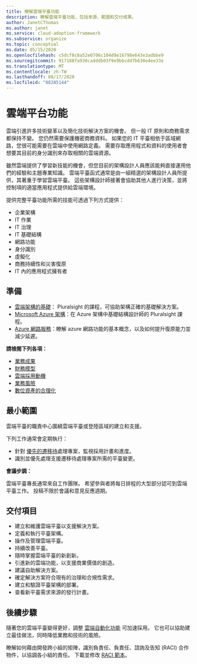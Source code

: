 ```yaml
---
title: 瞭解雲端平臺功能
description: 瞭解雲端平臺功能，包括來源、範圍和交付成果。
author: JanetCThomas
ms.author: janet
ms.service: cloud-adoption-framework
ms.subservice: organize
ms.topic: conceptual
ms.date: 05/15/2020
ms.openlocfilehash: c5dcf8c8a52e0706c104d9e16798e643e3adbbe9
ms.sourcegitcommit: 917188fa930cadddb03f9e9bbcdd7b630e4ee33e
ms.translationtype: MT
ms.contentlocale: zh-TW
ms.lasthandoff: 08/17/2020
ms.locfileid: "88285144"
---
```

# <a name="cloud-platform-functions"></a>雲端平台功能

雲端引進許多技術變革以及簡化技術解決方案的機會。 但一般 IT 原則和商務需求都保持不變。 您仍然需要保護機密商務資料。 如果您的 IT 平臺相依于區域網路，您很可能需要在雲端中使用網路定義。 需要存取應用程式和資料的使用者會想要其目前的身分識別來存取相關的雲端資源。

雖然雲端提供了學習新技能的機會，但您目前的架構設計人員應該能夠直接運用他們的經驗和主題專業知識。 雲端平臺函式通常是由一組精選的架構設計人員所提供，其著重于學習雲端平臺。 這些架構設計師接著會協助其他人進行決策，並將控制項的適當應用程式提供給雲端環境。

提供完整平臺功能所需的技能可透過下列方式提供：

- 企業架構
- IT 作業
- IT 治理
- IT 基礎結構
- 網路功能
- 身分識別
- 虛擬化
- 商務持續性和災害復原
- IT 內的應用程式擁有者

## <a name="preparation"></a>準備

- [雲端架構的基礎](https://www.pluralsight.com/courses/cloud-architecture-foundations)： Pluralsight 的課程，可協助架構正確的基礎解決方案。
- [Microsoft Azure 架構](https://www.pluralsight.com/courses/cloud-architecture-foundations)：在 Azure 架構中基礎結構設計師的 Pluralsight 課程。
- [Azure 網路服務](/learn/modules/intro-to-azure-networking)：瞭解 azure 網路功能的基本概念，以及如何提升復原能力並減少延遲。

**請檢閱下列各項：**

- [業務成果](../strategy/business-outcomes/index.md)
- [財務模型](../strategy/financial-models.md)
- [雲端採用動機](../strategy/motivations.md)
- [業務風險](../govern/policy-compliance/risk-tolerance.md)
- [數位資產的合理化](../digital-estate/index.md)

## <a name="minimum-scope"></a>最小範圍

雲端平臺的職責中心圍繞雲端平臺或登陸區域的建立和支援。

下列工作通常會定期執行：

- 針對 [優先的遷移待](../migrate/migration-considerations/assess/release-iteration-backlog.md)處理專案，監視採用計畫和進度。
- 識別並優先處理支援遷移待處理專案所需的平臺變更。

**會議步調：**

雲端平臺專長通常來自工作團隊。 希望參與者將每日排程的大型部分認可到雲端平臺工作。 投稿不限於會議和意見反應週期。

## <a name="deliverables"></a>交付項目

- 建立和維護雲端平臺以支援解決方案。
- 定義和執行平臺架構。
- 操作及管理雲端平臺。
- 持續改善平臺。
- 隨時掌握雲端平臺的新創新。
- 引進新的雲端功能，以支援商業價值的創造。
- 建議自助解決方案。
- 確定解決方案符合現有的治理和合規性需求。
- 建立和驗證平臺架構的部署。
- 查看新平臺需求來源的發行計畫。

## <a name="next-steps"></a>後續步驟

隨著您的雲端平臺變得更好，調整 [雲端自動化功能](./cloud-automation.md) 可加速採用。 它也可以協助建立最佳做法，同時降低業務和技術的風險。

瞭解如何藉由開發跨小組的矩陣，識別負責任、負責任、諮詢及告知 (RACI) 合作物件，以協調各小組的責任。 下載並修改 [RACI 範本](https://raw.githubusercontent.com/microsoft/CloudAdoptionFramework/master/organize/raci-template.xlsx)。